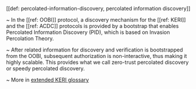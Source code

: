 [[def: percolated-information-discovery, percolated information discovery]]

~ In the [[ref: OOBI]] protocol, a discovery mechanism for the [[ref: KERI]] and the [[ref: ACDC]] protocols is provided by a bootstrap that enables Percolated Information Discovery (PID), which is based on Invasion Percolation Theory.

~ After related information for discovery and verification is bootstrapped from the OOBI, subsequent authorization is non-interactive, thus making it highly scalable. This provides what we call zero-trust percolated discovery or speedy percolated discovery. 

~ More in <a href="https://weboftrust.github.io/WOT-terms/docs/glossary/percolated-information-discovery">extended KERI glossary</a>
